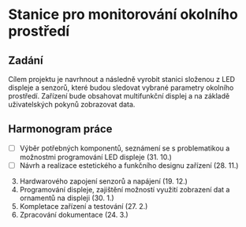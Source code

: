 # Stanice pro monitorování okolního prostředí

## Zadání
Cílem projektu je navrhnout a následně vyrobit stanici složenou z LED displeje a senzorů, které budou sledovat vybrané parametry okolního prostředí. Zařízení bude obsahovat multifunkční displej a na základě uživatelských pokynů zobrazovat data. 

## Harmonogram práce
- [ ] Výběr potřebných komponentů, seznámení se s problematikou a možnostmi programování LED
displeje (31. 10.)
- [ ] Návrh a realizace estetického a funkčního designu zařízení (28. 11.)
3.	Hardwarového zapojení senzorů a napájení (19. 12.)
4.	Programování displeje, zajištění možností využití zobrazení dat a ornamentů na displeji (30. 1.)
5.	Kompletace zařízení a testování (27. 2.)
6.	Zpracování dokumentace (24. 3.)
